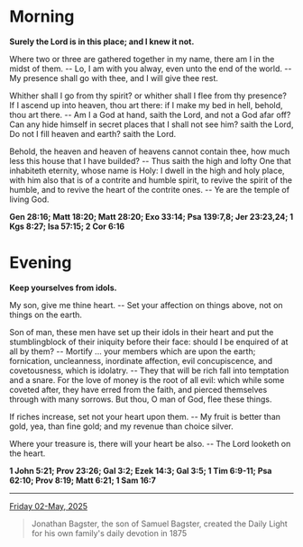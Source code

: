 # Morning

**Surely the Lord is in this place; and I knew it not.**
 
Where two or three are gathered together in my name, there am I in the midst of them. -- Lo, I am with you alway, even unto the end of the world. -- My presence shall go with thee, and I will give thee rest.
 
Whither shall I go from thy spirit? or whither shall I flee from thy presence? If I ascend up into heaven, thou art there: if I make my bed in hell, behold, thou art there. -- Am I a God at hand, saith the Lord, and not a God afar off? Can any hide himself in secret places that I shall not see him? saith the Lord, Do not I fill heaven and earth? saith the Lord.
 
Behold, the heaven and heaven of heavens cannot contain thee, how much less this house that I have builded? -- Thus saith the high and lofty One that inhabiteth eternity, whose name is Holy: I dwell in the high and holy place, with him also that is of a contrite and humble spirit, to revive the spirit of the humble, and to revive the heart of the contrite ones. -- Ye are the temple of living God.  

**Gen 28:16; Matt 18:20; Matt 28:20; Exo 33:14; Psa 139:7,8; Jer 23:23,24; 1 Kgs 8:27; Isa 57:15; 2 Cor 6:16**

# Evening

**Keep yourselves from idols.**
 
My son, give me thine heart. -- Set your affection on things above, not on things on the earth.
 
Son of man, these men have set up their idols in their heart and put the stumblingblock of their iniquity before their face: should I be enquired of at all by them? -- Mortify ... your members which are upon the earth; fornication, uncleanness, inordinate affection, evil concupiscence, and covetousness, which is idolatry. -- They that will be rich fall into temptation and a snare. For the love of money is the root of all evil: which while some coveted after, they have erred from the faith, and pierced themselves through with many sorrows. But thou, O man of God, flee these things.
 
If riches increase, set not your heart upon them. -- My fruit is better than gold, yea, than fine gold; and my revenue than choice silver.
 
Where your treasure is, there will your heart be also. -- The Lord looketh on the heart.  

**1 John 5:21; Prov 23:26; Gal 3:2; Ezek 14:3; Gal 3:5; 1 Tim 6:9-11; Psa 62:10; Prov 8:19; Matt 6:21; 1 Sam 16:7**

---

[Friday 02-May, 2025](https://t.me/s/daily_light)

> Jonathan Bagster, the son of Samuel Bagster, created the Daily Light for his own family's daily devotion in 1875

